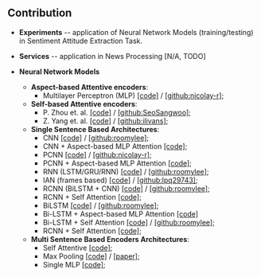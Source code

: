 ## Contribution

* **Experiments** -- application of Neural Network Models (training/testing) 
in Sentiment Attitude Extraction Task.

* **Services** -- application in News Processing [N/A, TODO]

* **Neural Network Models**
    * **Aspect-based Attentive encoders**:
        - Multilayer Perceptron (MLP)
            [[code]](networks/attention/architectures/mlp.py) /
            [[github:nicolay-r]](https://github.com/nicolay-r/mlp-attention);
    * **Self-based Attentive encoders**:
        - P. Zhou et. al.
            [[code]](networks/attention/architectures/self_p_zhou.py) /
            [[github:SeoSangwoo]](https://github.com/SeoSangwoo/Attention-Based-BiLSTM-relation-extraction);
        - Z. Yang et. al.
            [[code]](networks/attention/architectures/self_z_yang.py) /
            [[github:ilivans]](https://github.com/ilivans/tf-rnn-attention);
    * **Single Sentence Based Architectures**:
        - CNN
            [[code]](networks/context/architectures/cnn.py) /
            [[github:roomylee]](https://github.com/roomylee/cnn-relation-extraction);
        - CNN + Aspect-based MLP Attention
            [[code]](networks/context/architectures/base/att_cnn_base.py);
        - PCNN
            [[code]](networks/context/architectures/pcnn.py) /
            [[github:nicolay-r]](https://github.com/nicolay-r/sentiment-pcnn);
        - PCNN + Aspect-based MLP Attention
            [[code]](networks/context/architectures/base/att_pcnn_base.py);
        - RNN (LSTM/GRU/RNN)
            [[code]](networks/context/architectures/rnn.py) /
            [[github:roomylee]](https://github.com/roomylee/rnn-text-classification-tf);
        - IAN (frames based)
            [[code]](networks/context/architectures/ian_frames.py) /
            [[github:lpq29743]](https://github.com/lpq29743/IAN);
        - RCNN (BiLSTM + CNN)
            [[code]](networks/context/architectures/rcnn.py) /
            [[github:roomylee]](https://github.com/roomylee/rcnn-text-classification);
        - RCNN + Self Attention
            [[code]](networks/context/architectures/rcnn_self.py);
        - BiLSTM
            [[code]](networks/context/architectures/bilstm.py) /
            [[github:roomylee]](https://github.com/roomylee/rnn-text-classification-tf);
        - Bi-LSTM + Aspect-based MLP Attention 
            [[code]](networks/context/architectures/base/att_bilstm_base.py)
        - Bi-LSTM + Self Attention
            [[code]](networks/context/architectures/self_att_bilstm.py) /
            [[github:roomylee]](https://github.com/roomylee/self-attentive-emb-tf);
        - RCNN + Self Attention
            [[code]](networks/context/architectures/att_self_rcnn.py);
    * **Multi Sentence Based Encoders Architectures**:
        - Self Attentive 
            [[code]](networks/multi/architectures/att_self.py);
        - Max Pooling
            [[code]](networks/multi/architectures/max_pooling.py) /
            [[paper]](https://pdfs.semanticscholar.org/8731/369a707046f3f8dd463d1fd107de31d40a24.pdf);
        - Single MLP
            [[code]](networks/multi/architectures/base/base_single_mlp.py);
